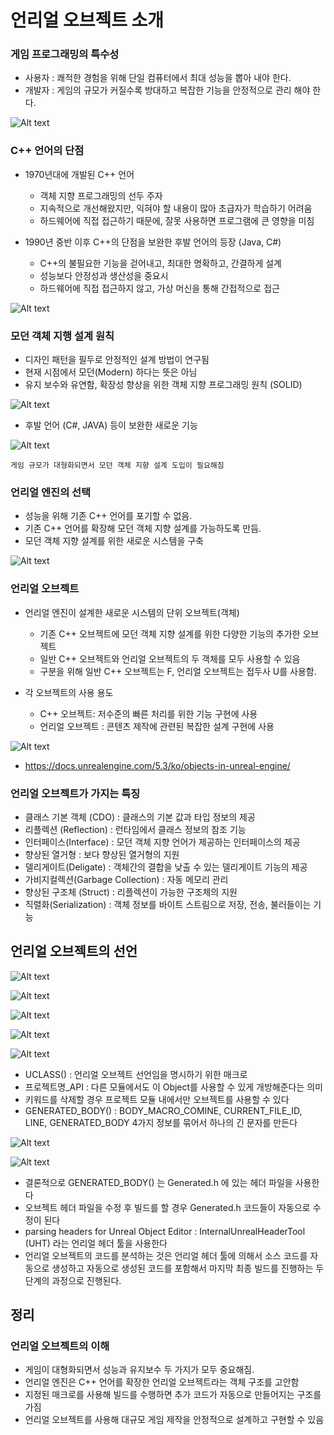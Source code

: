 # 언리얼 오브젝트 소개

### 게임 프로그래밍의 특수성
- 사용자 : 쾌적한 경험을 위해 단일 컴퓨터에서 최대 성능을 뽑아 내야 한다.
- 개발자 : 게임의 규모가 커질수록 방대하고 복잡한 기능을 안정적으로 관리 해야 한다.

![Alt text](<images/게임 프로그래밍의 특수성.PNG>)

### C++ 언어의 단점
- 1970년대에 개발된 C++ 언어
  - 객체 지향 프로그래밍의 선두 주자
  - 지속적으로 개선해왔지만, 익혀야 할 내용이 많아 초급자가 학습하기 어려움
  - 하드웨어에 직접 접근하기 때문에, 잘못 사용하면 프로그램에 큰 영향을 미침

- 1990년 중반 이후 C++의 단점을 보완한 후발 언어의 등장 (Java, C#)
  - C++의 불필요한 기능을 걷어내고, 최대한 명확하고, 간결하게 설계
  - 성능보다 안정성과 생산성을 중요시
  - 하드웨어에 직접 접근하지 않고, 가상 머신을 통해 간접적으로 접근
  
![Alt text](images/C#.PNG)

### 모던 객체 지행 설계 원칙
- 디자인 패턴을 필두로 안정적인 설계 방법이 연구됨
- 현재 시점에서 모던(Modern) 하다는 뜻은 아님
- 유지 보수와 유연함, 확장성 향상을 위한 객체 지향 프로그래밍 원칙 (SOLID)

![Alt text](images/solid.PNG)

- 후발 언어 (C#, JAVA) 등이 보완한 새로운 기능

![Alt text](<images/후발 언어.PNG>)

```
게임 규모가 대형화되면서 모던 객체 지향 설계 도입이 필요해짐
```

### 언리얼 엔진의 선택
- 성능을 위해 기존 C++ 언어를 포기할 수 없음.
- 기존 C++ 언어를 확장해 모던 객체 지향 설계를 가능하도록 만듬.
- 모던 객체 지향 설계를 위한 새로운 시스템을 구축

![Alt text](<images/언리얼 C++.PNG>)

### 언리얼 오브젝트
- 언리얼 엔진이 설계한 새로운 시스템의 단위 오브젝트(객체)
  - 기존 C++ 오브젝트에 모던 객체 지향 설계를 위한 다양한 기능의 추가한 오브젝트
  - 일반 C++ 오브젝트와 언리얼 오브젝트의 두 객체를 모두 사용할 수 있음
  - 구분을 위해 일반 C++ 오브젝트는 F, 언리얼 오브젝트는 접두사 U를 사용함.

- 각 오브젝트의 사용 용도
  - C++ 오브젝트: 저수준의 빠른 처리를 위한 기능 구현에 사용
  - 언리얼 오브젝트 : 콘텐츠 제작에 관련된 복잡한 설계 구현에 사용

![Alt text](<images/언리얼 엔진 시스템.PNG>)

- https://docs.unrealengine.com/5.3/ko/objects-in-unreal-engine/

### 언리얼 오브젝트가 가지는 특징
- 클래스 기본 객체 (CDO) : 클래스의 기본 값과 타입 정보의 제공
- 리플렉션 (Reflection) : 런타임에서 클래스 정보의 참조 기능
- 인터페이스(Interface) : 모던 객체 지향 언어가 제공하는 인터페이스의 제공
- 향상된 열거형 : 보다 향상된 열거형의 지원
- 델리게이트(Deligate) : 객체간의 결합을 낮출 수 있는 델리게이트 기능의 제공
- 가비지컬렉션(Garbage Collection) : 자동 메모리 관리
- 향상된 구조체 (Struct) : 리플렉션이 가능한 구조체의 지원
- 직렬화(Serialization) : 객체 정보를 바이트 스트림으로 저장, 전송, 불러들이는 기능

## 언리얼 오브젝트의 선언

![Alt text](<images/오브젝트 1.png>)

![Alt text](<images/오브젝트 2.PNG>)

![Alt text](<images/오브젝트 3.PNG>)

![Alt text](<images/오브젝트 4.PNG>)

![Alt text](<images/오브젝트 5.PNG>)

- UCLASS() : 언리얼 오브젝트 선언임을 명시하기 위한 매크로
- 프로젝트명_API : 다른 모듈에서도 이 Object를 사용할 수 있게 개방해준다는 의미
- 키워드를 삭제할 경우 프로젝트 모듈 내에서만 오브젝트를 사용할 수 있다
- GENERATED_BODY() : BODY_MACRO_COMINE, CURRENT_FILE_ID, LINE, GENERATED_BODY 4가지 정보를 묶어서 하나의 긴 문자를 만든다

![Alt text](<images/오브젝트 6.PNG>)

![Alt text](<images/오브젝트 7.png>)

- 결론적으로 GENERATED_BODY() 는 Generated.h 에 있는 헤더 파일을 사용한다
- 오브젝트 헤더 파일을 수정 후 빌드를 할 경우 Generated.h 코드들이 자동으로 수정이 된다
- parsing headers for Unreal Object Editor : InternalUnrealHeaderTool (UHT) 라는 언리얼 헤더 툴을 사용한다
- 언리얼 오브젝트의 코드를 분석하는 것은 언리얼 헤더 툴에 의해서 소스 코드를 자동으로 생성하고 자동으로 생성된 코드를 포함해서 마지막 최종 빌드를 진행하는 두 단계의 과정으로 진행된다.

## 정리

### 언리얼 오브젝트의 이해
- 게임이 대형화되면서 성능과 유지보수 두 가지가 모두 중요해짐.
- 언리얼 엔진은 C++ 언어를 확장한 언리얼 오브젝트라는 객체 구조를 고안함
- 지정된 매크로를 사용해 빌드를 수행하면 추가 코드가 자동으로 만들어지는 구조를 가짐
- 언리얼 오브젝트를 사용해 대규모 게임 제작을 안정적으로 설계하고 구현할 수 있음